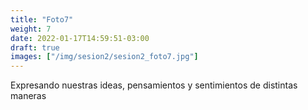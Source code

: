 ```yaml
---
title: "Foto7"
weight: 7
date: 2022-01-17T14:59:51-03:00
draft: true
images: ["/img/sesion2/sesion2_foto7.jpg"]
---
```


Expresando nuestras ideas, pensamientos y sentimientos de distintas maneras
